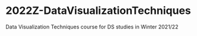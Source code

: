 # 2022Z-DataVisualizationTechniques
Data Visualization Techniques course for DS studies in Winter 2021/22
